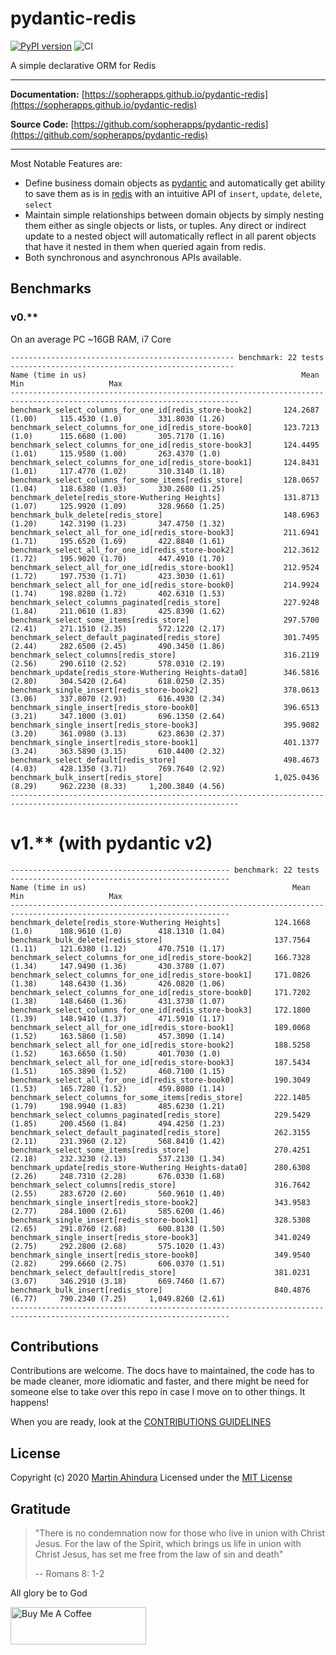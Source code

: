 # pydantic-redis

[![PyPI version](https://badge.fury.io/py/pydantic-redis.svg)](https://badge.fury.io/py/pydantic-redis) ![CI](https://github.com/sopherapps/pydantic-redis/actions/workflows/ci.yml/badge.svg)

A simple declarative ORM for Redis

---

**Documentation:** [https://sopherapps.github.io/pydantic-redis](https://sopherapps.github.io/pydantic-redis)

**Source Code:** [https://github.com/sopherapps/pydantic-redis](https://github.com/sopherapps/pydantic-redis)

--- 

Most Notable Features are:

- Define business domain objects as [pydantic](https://github.com/samuelcolvin/pydantic/) and automatically get ability
  to save them as is in [redis](https://pypi.org/project/redis/) with an intuitive API of `insert`, `update`, `delete`,
  `select`
- Maintain simple relationships between domain objects by simply nesting them either as single objects or lists, or tuples.
  Any direct or indirect update to a nested object will automatically reflect in all parent objects that have it nested in
  them when queried again from redis.
- Both synchronous and asynchronous APIs available.

## Benchmarks

### v0.**

On an average PC ~16GB RAM, i7 Core

```
-------------------------------------------------- benchmark: 22 tests --------------------------------------------------
Name (time in us)                                                Mean                 Min                   Max          
-------------------------------------------------------------------------------------------------------------------------
benchmark_select_columns_for_one_id[redis_store-book2]       124.2687 (1.00)     115.4530 (1.0)        331.8030 (1.26)   
benchmark_select_columns_for_one_id[redis_store-book0]       123.7213 (1.0)      115.6680 (1.00)       305.7170 (1.16)   
benchmark_select_columns_for_one_id[redis_store-book3]       124.4495 (1.01)     115.9580 (1.00)       263.4370 (1.0)    
benchmark_select_columns_for_one_id[redis_store-book1]       124.8431 (1.01)     117.4770 (1.02)       310.3140 (1.18)   
benchmark_select_columns_for_some_items[redis_store]         128.0657 (1.04)     118.6380 (1.03)       330.2680 (1.25)   
benchmark_delete[redis_store-Wuthering Heights]              131.8713 (1.07)     125.9920 (1.09)       328.9660 (1.25)   
benchmark_bulk_delete[redis_store]                           148.6963 (1.20)     142.3190 (1.23)       347.4750 (1.32)   
benchmark_select_all_for_one_id[redis_store-book3]           211.6941 (1.71)     195.6520 (1.69)       422.8840 (1.61)   
benchmark_select_all_for_one_id[redis_store-book2]           212.3612 (1.72)     195.9020 (1.70)       447.4910 (1.70)   
benchmark_select_all_for_one_id[redis_store-book1]           212.9524 (1.72)     197.7530 (1.71)       423.3030 (1.61)   
benchmark_select_all_for_one_id[redis_store-book0]           214.9924 (1.74)     198.8280 (1.72)       402.6310 (1.53)   
benchmark_select_columns_paginated[redis_store]              227.9248 (1.84)     211.0610 (1.83)       425.8390 (1.62)   
benchmark_select_some_items[redis_store]                     297.5700 (2.41)     271.1510 (2.35)       572.1220 (2.17)   
benchmark_select_default_paginated[redis_store]              301.7495 (2.44)     282.6500 (2.45)       490.3450 (1.86)   
benchmark_select_columns[redis_store]                        316.2119 (2.56)     290.6110 (2.52)       578.0310 (2.19)   
benchmark_update[redis_store-Wuthering Heights-data0]        346.5816 (2.80)     304.5420 (2.64)       618.0250 (2.35)   
benchmark_single_insert[redis_store-book2]                   378.0613 (3.06)     337.8070 (2.93)       616.4930 (2.34)   
benchmark_single_insert[redis_store-book0]                   396.6513 (3.21)     347.1000 (3.01)       696.1350 (2.64)   
benchmark_single_insert[redis_store-book3]                   395.9082 (3.20)     361.0980 (3.13)       623.8630 (2.37)   
benchmark_single_insert[redis_store-book1]                   401.1377 (3.24)     363.5890 (3.15)       610.4400 (2.32)   
benchmark_select_default[redis_store]                        498.4673 (4.03)     428.1350 (3.71)       769.7640 (2.92)   
benchmark_bulk_insert[redis_store]                         1,025.0436 (8.29)     962.2230 (8.33)     1,200.3840 (4.56)   
-------------------------------------------------------------------------------------------------------------------------
```

# v1.** (with pydantic v2)

```
------------------------------------------------- benchmark: 22 tests -------------------------------------------------
Name (time in us)                                              Mean                 Min                   Max          
-----------------------------------------------------------------------------------------------------------------------
benchmark_delete[redis_store-Wuthering Heights]            124.1668 (1.0)      108.9610 (1.0)        418.1310 (1.04)   
benchmark_bulk_delete[redis_store]                         137.7564 (1.11)     121.6380 (1.12)       470.7510 (1.17)   
benchmark_select_columns_for_one_id[redis_store-book2]     166.7328 (1.34)     147.9490 (1.36)       430.3780 (1.07)   
benchmark_select_columns_for_one_id[redis_store-book1]     171.0826 (1.38)     148.6430 (1.36)       426.0820 (1.06)   
benchmark_select_columns_for_one_id[redis_store-book0]     171.7202 (1.38)     148.6460 (1.36)       431.3730 (1.07)   
benchmark_select_columns_for_one_id[redis_store-book3]     172.1800 (1.39)     148.9410 (1.37)       471.5910 (1.17)   
benchmark_select_all_for_one_id[redis_store-book1]         189.0068 (1.52)     163.5860 (1.50)       457.3090 (1.14)   
benchmark_select_all_for_one_id[redis_store-book2]         188.5258 (1.52)     163.6650 (1.50)       401.7030 (1.0)    
benchmark_select_all_for_one_id[redis_store-book3]         187.5434 (1.51)     165.3890 (1.52)       460.7100 (1.15)   
benchmark_select_all_for_one_id[redis_store-book0]         190.3049 (1.53)     165.7280 (1.52)       459.8080 (1.14)   
benchmark_select_columns_for_some_items[redis_store]       222.1405 (1.79)     198.9940 (1.83)       485.6230 (1.21)   
benchmark_select_columns_paginated[redis_store]            229.5429 (1.85)     200.4560 (1.84)       494.4250 (1.23)   
benchmark_select_default_paginated[redis_store]            262.3155 (2.11)     231.3960 (2.12)       568.8410 (1.42)   
benchmark_select_some_items[redis_store]                   270.4251 (2.18)     232.3230 (2.13)       537.2130 (1.34)   
benchmark_update[redis_store-Wuthering Heights-data0]      280.6308 (2.26)     248.7310 (2.28)       676.0330 (1.68)   
benchmark_select_columns[redis_store]                      316.7642 (2.55)     283.6720 (2.60)       560.9610 (1.40)   
benchmark_single_insert[redis_store-book2]                 343.9583 (2.77)     284.1000 (2.61)       585.6200 (1.46)   
benchmark_single_insert[redis_store-book1]                 328.5308 (2.65)     291.8760 (2.68)       600.8130 (1.50)   
benchmark_single_insert[redis_store-book3]                 341.0249 (2.75)     292.2800 (2.68)       575.1020 (1.43)   
benchmark_single_insert[redis_store-book0]                 349.9540 (2.82)     299.6660 (2.75)       606.0370 (1.51)   
benchmark_select_default[redis_store]                      381.0231 (3.07)     346.2910 (3.18)       669.7460 (1.67)   
benchmark_bulk_insert[redis_store]                         840.4876 (6.77)     790.2340 (7.25)     1,049.8260 (2.61)   
-----------------------------------------------------------------------------------------------------------------------
```

## Contributions

Contributions are welcome. The docs have to maintained, the code has to be made cleaner, more idiomatic and faster,
and there might be need for someone else to take over this repo in case I move on to other things. It happens!

When you are ready, look at the [CONTRIBUTIONS GUIDELINES](./CONTRIBUTING.md)

## License

Copyright (c) 2020 [Martin Ahindura](https://github.com/Tinitto) Licensed under the [MIT License](./LICENSE)

## Gratitude

> "There is no condemnation now for those who live in union with Christ Jesus.
> For the law of the Spirit, which brings us life in union with Christ Jesus,
> has set me free from the law of sin and death"
>
> -- Romans 8: 1-2

All glory be to God

<a href="https://www.buymeacoffee.com/martinahinJ" target="_blank"><img src="https://cdn.buymeacoffee.com/buttons/v2/default-yellow.png" alt="Buy Me A Coffee" style="height: 60px !important;width: 217px !important;" ></a>
